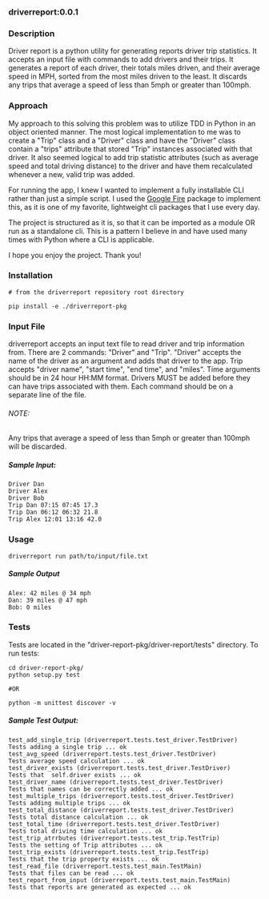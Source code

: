 ### driverreport:0.0.1

### Description
Driver report is a python utility for generating reports driver trip statistics.
It accepts an input file with commands to add drivers and their trips. It generates
a report of each driver, their totals miles driven, and their average speed in MPH, sorted
from the most miles driven to the least. It discards any trips that average a speed of less than
5mph or greater than 100mph.

### Approach
My approach to this solving this problem was to utilize TDD in Python in an object oriented manner. The most logical
implementation to me was to create a "Trip" class and a "Driver" class and have the "Driver" class contain
a "trips" attribute that stored "Trip" instances associated with that driver. It also
seemed logical to add trip statistic attributes (such as average speed and total driving distance)
to the driver and have them recalculated whenever a new, valid trip was added.

For running the app, I knew I wanted to implement a fully installable CLI rather than
just a simple script. I used the [Google Fire](https://github.com/google/python-fire) package
to implement this, as it is one of my favorite, lightweight cli packages that I use every day.

The project is structured as it is, so that it can be imported as a module OR run as a standalone cli.
This is a pattern I believe in and have used many times with Python where a CLI is applicable.

I hope you enjoy the project. Thank you!

### Installation
    # from the driverreport repository root directory

    pip install -e ./driverreport-pkg

### Input File
driverreport accepts an input text file to read driver and trip information from.
There are 2 commands: "Driver" and "Trip". "Driver" accepts the name of the driver as an argument and adds that driver to the app. Trip
accepts "driver name", "start time", "end time", and "miles". Time arguments should be in 24 hour HH:MM format.
Drivers MUST be added before they can have trips associated with them. Each command should be on a separate line of the file.

###### NOTE:
Any trips that average a speed of less than 5mph or greater than 100mph will be discarded.

##### Sample Input:
    Driver Dan
    Driver Alex
    Driver Bob
    Trip Dan 07:15 07:45 17.3
    Trip Dan 06:12 06:32 21.8
    Trip Alex 12:01 13:16 42.0

### Usage
    driverreport run path/to/input/file.txt

##### Sample Output
    Alex: 42 miles @ 34 mph
    Dan: 39 miles @ 47 mph
    Bob: 0 miles


### Tests
Tests are located in the "driver-report-pkg/driver-report/tests" directory. To run tests:

    cd driver-report-pkg/
    python setup.py test

    #OR

    python -m unittest discover -v

##### Sample Test Output:
    test_add_single_trip (driverreport.tests.test_driver.TestDriver)
    Tests adding a single trip ... ok
    test_avg_speed (driverreport.tests.test_driver.TestDriver)
    Tests average speed calculation ... ok
    test_driver_exists (driverreport.tests.test_driver.TestDriver)
    Tests that  self.driver exists ... ok
    test_driver_name (driverreport.tests.test_driver.TestDriver)
    Tests that names can be correctly added ... ok
    test_multiple_trips (driverreport.tests.test_driver.TestDriver)
    Tests adding multiple trips ... ok
    test_total_distance (driverreport.tests.test_driver.TestDriver)
    Tests total distance calculation ... ok
    test_total_time (driverreport.tests.test_driver.TestDriver)
    Tests total driving time calculation ... ok
    test_trip_atrrbutes (driverreport.tests.test_trip.TestTrip)
    Tests the setting of Trip attributes ... ok
    test_trip_exists (driverreport.tests.test_trip.TestTrip)
    Tests that the trip property exists ... ok
    test_read_file (driverreport.tests.test_main.TestMain)
    Tests that files can be read ... ok
    test_report_from_input (driverreport.tests.test_main.TestMain)
    Tests that reports are generated as expected ... ok


